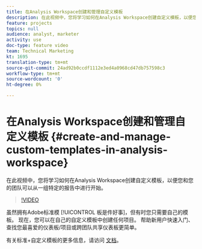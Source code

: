 ```yaml
---
title: 在Analysis Workspace创建和管理自定义模板
description: 在此视频中，您将学习如何在Analysis Workspace创建自定义模板，以便您和您的团队可以从一组特定的报告中进行开始。
feature: projects
topics: null
audience: analyst, marketer
activity: use
doc-type: feature video
team: Technical Marketing
kt: 1695
translation-type: tm+mt
source-git-commit: 24ad92b0ccdf1112e3ed4a0968cd47db757598c3
workflow-type: tm+mt
source-wordcount: '0'
ht-degree: 0%

---
```



# 在Analysis Workspace创建和管理自定义模板 {#create-and-manage-custom-templates-in-analysis-workspace}

在此视频中，您将学习如何在Analysis Workspace创建自定义模板，以便您和您的团队可以从一组特定的报告中进行开始。

>[!VIDEO](https://video.tv.adobe.com/v/23231/?quality=12)

虽然拥有Adobe标准模 [!UICONTROL 板是件好事]，但有时您只需要自己的模板。 现在，您可以在自己的自定义模板中创建任何项目。 帮助新用户快速入门、查找您最喜爱的仪表板/项目或跨团队共享仪表板更简单。

有关标准+自定义模板的更多信息，请访问 [文档](https://marketing.adobe.com/resources/help/en_US/analytics/analysis-workspace/starter_projects.html)。
